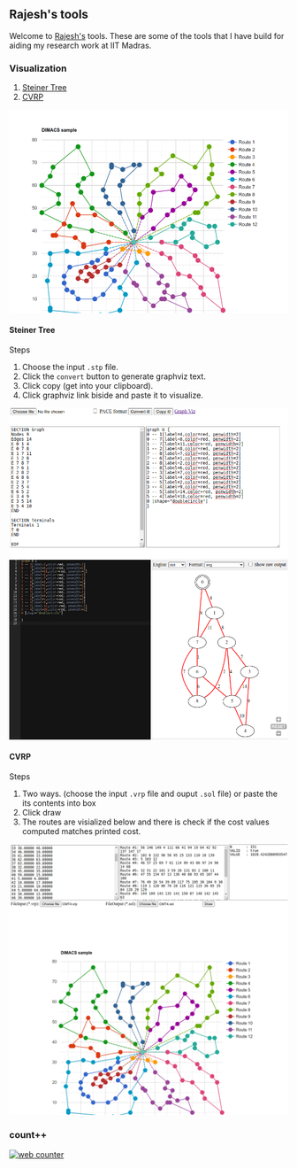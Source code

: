 ## Rajesh's tools

Welcome to [Rajesh's](https://mrprajesh.co.in/) tools. These are some of the tools that I have build for aiding my research work at IIT Madras.

### Visualization

1. [Steiner Tree](./pace.html)
2. [CVRP](./cvrp2.html)

![image NOT lOaDeD](images/cvrp-eg.png)

#### Steiner Tree

Steps
1. Choose the input `.stp` file.
2. Click the `convert` button to generate graphviz text.
3. Click copy (get into your clipboard).
4. Click graphviz link biside and paste it to visualize.

![image NOT lOaDeD](images/steiner-eg1.png)
![image NOT lOaDeD](images/steiner-eg2.png)

#### CVRP
Steps
1. Two ways. (choose the input `.vrp` file and ouput `.sol` file) or paste the its contents  into box
2. Click draw
3. The routes are visialized below and there is check if the cost values computed matches printed cost.

![image NOT lOaDeD](images/cvrp-eg1.png)

### count++
<!-- hitwebcounter Code START -->
<a href="https://www.hitwebcounter.com" target="_blank">
<img src="https://hitwebcounter.com/counter/counter.php?page=7936054&style=0027&nbdigits=6&type=page&initCount=0" title="Free Counter" Alt="web counter"   border="0" /></a>

